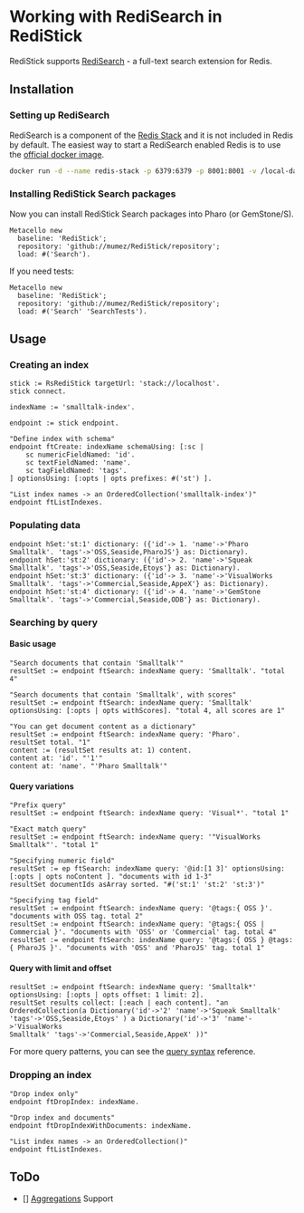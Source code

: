 # Working with RediSearch in RediStick

RediStick supports [RediSearch](https://redis.io/docs/stack/search/) - a full-text search extension for Redis.

## Installation

### Setting up RediSearch

RediSearch is a component of the [Redis Stack](https://redis.io/docs/stack/) and it is not included in Redis by default.
The easiest way to start a RediSearch enabled Redis is to use the [official docker image](https://hub.docker.com/r/redis/redis-stack).

```bash
docker run -d --name redis-stack -p 6379:6379 -p 8001:8001 -v /local-data/:/data redis/redis-stack:latest
```

### Installing RediStick Search packages

Now you can install RediStick Search packages into Pharo (or GemStone/S).

```smalltalk
Metacello new
  baseline: 'RediStick';
  repository: 'github://mumez/RediStick/repository';
  load: #('Search').
```

If you need tests:

```smalltalk
Metacello new
  baseline: 'RediStick';
  repository: 'github://mumez/RediStick/repository';
  load: #('Search' 'SearchTests').
```

## Usage

### Creating an index

```Smalltalk
stick := RsRediStick targetUrl: 'stack://localhost'.
stick connect.

indexName := 'smalltalk-index'.

endpoint := stick endpoint.

"Define index with schema"
endpoint ftCreate: indexName schemaUsing: [:sc |
	sc numericFieldNamed: 'id'.
	sc textFieldNamed: 'name'.
	sc tagFieldNamed: 'tags'.
] optionsUsing: [:opts | opts prefixes: #('st') ].
```

```Smalltalk
"List index names -> an OrderedCollection('smalltalk-index')"
endpoint ftListIndexes.
```

### Populating data

```Smalltalk
endpoint hSet:'st:1' dictionary: ({'id'-> 1. 'name'->'Pharo Smalltalk'. 'tags'->'OSS,Seaside,PharoJS'} as: Dictionary).
endpoint hSet:'st:2' dictionary: ({'id'-> 2. 'name'->'Squeak Smalltalk'. 'tags'->'OSS,Seaside,Etoys'} as: Dictionary).
endpoint hSet:'st:3' dictionary: ({'id'-> 3. 'name'->'VisualWorks Smalltalk'. 'tags'->'Commercial,Seaside,AppeX'} as: Dictionary).
endpoint hSet:'st:4' dictionary: ({'id'-> 4. 'name'->'GemStone Smalltalk'. 'tags'->'Commercial,Seaside,ODB'} as: Dictionary).
```

### Searching by query

#### Basic usage

```Smalltalk
"Search documents that contain 'Smalltalk'"
resultSet := endpoint ftSearch: indexName query: 'Smalltalk'. "total 4"

"Search documents that contain 'Smalltalk', with scores"
resultSet := endpoint ftSearch: indexName query: 'Smalltalk' optionsUsing: [:opts | opts withScores]. "total 4, all scores are 1"

"You can get document content as a dictionary"
resultSet := endpoint ftSearch: indexName query: 'Pharo'.
resultSet total. "1"
content := (resultSet results at: 1) content.
content at: 'id'. "'1'"
content at: 'name'. "'Pharo Smalltalk'"

```

#### Query variations

```Smalltalk
"Prefix query"
resultSet := endpoint ftSearch: indexName query: 'Visual*'. "total 1"

"Exact match query"
resultSet := endpoint ftSearch: indexName query: '"VisualWorks Smalltalk"'. "total 1"

"Specifying numeric field"
resultSet := ep ftSearch: indexName query: '@id:[1 3]' optionsUsing: [:opts | opts noContent ]. "documents with id 1-3"
resultSet documentIds asArray sorted. "#('st:1' 'st:2' 'st:3')"

"Specifying tag field"
resultSet := endpoint ftSearch: indexName query: '@tags:{ OSS }'. "documents with OSS tag. total 2"
resultSet := endpoint ftSearch: indexName query: '@tags:{ OSS | Commercial }'. "documents with 'OSS' or 'Commercial' tag. total 4"
resultSet := endpoint ftSearch: indexName query: '@tags:{ OSS } @tags:{ PharoJS }'. "documents with 'OSS' and 'PharoJS' tag. total 1"

```

#### Query with limit and offset

```Smalltalk
resultSet := endpoint ftSearch: indexName query: 'Smalltalk*' optionsUsing: [:opts | opts offset: 1 limit: 2].
resultSet results collect: [:each | each content]. "an OrderedCollection(a Dictionary('id'->'2' 'name'->'Squeak Smalltalk'
'tags'->'OSS,Seaside,Etoys' ) a Dictionary('id'->'3' 'name'->'VisualWorks
Smalltalk' 'tags'->'Commercial,Seaside,AppeX' ))"
```

For more query patterns, you can see the [query syntax](https://redis.io/docs/stack/search/reference/query_syntax/) reference.

### Dropping an index

```Smalltalk
"Drop index only"
endpoint ftDropIndex: indexName.

"Drop index and documents"
endpoint ftDropIndexWithDocuments: indexName.

"List index names -> an OrderedCollection()"
endpoint ftListIndexes.
```

## ToDo

- [] [Aggregations](https://redis.io/docs/stack/search/reference/aggregations/) Support
